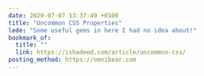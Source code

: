 ```yaml
---
date: 2020-07-07 13:37:49 +0100
title: "Uncommon CSS Properties"
lede: "Some useful gems in here I had no idea about!"
bookmark_of:
  title: ""
  link: https://ishadeed.com/article/uncommon-css/
posting_method: https://omnibear.com
---
```


